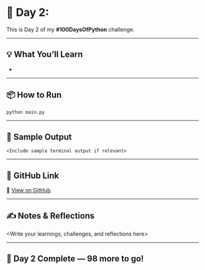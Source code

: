 # 🚀 Day 2: <Project Title Here>

This is Day 2 of my **#100DaysOfPython** challenge.

---

## 💡 What You’ll Learn
- <Highlight key concepts practiced today>

---

## 📦 How to Run

```bash
python main.py
```

---

## 🧪 Sample Output

```
<Include sample terminal output if relevant>
```

---

## 🔗 GitHub Link

📁 [View on GitHub](https://github.com/sanskritijoshi05/100DaysOfPython/tree/main/Day2-ProjectName)

---

## ✍️ Notes & Reflections

<Write your learnings, challenges, and reflections here>

---

## 📅 Day 2 Complete — 98 more to go!
